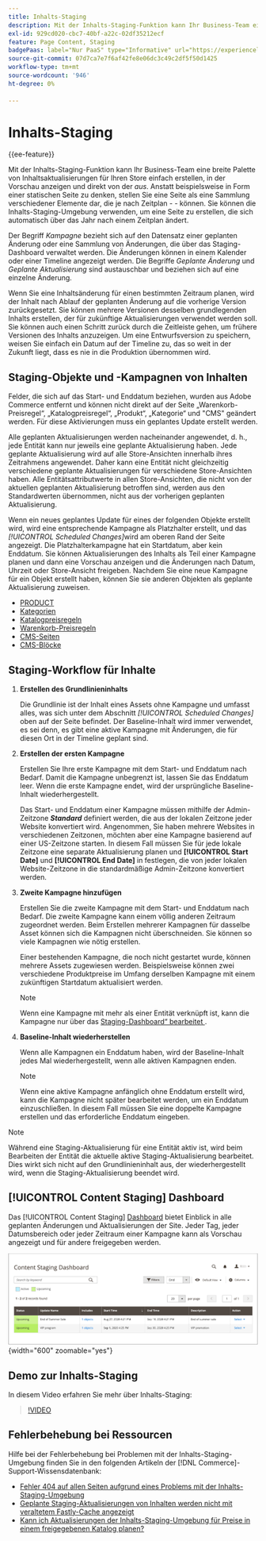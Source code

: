 ```yaml
---
title: Inhalts-Staging
description: Mit der Inhalts-Staging-Funktion kann Ihr Business-Team eine breite Palette von Inhaltsaktualisierungen für Ihren Store einfach erstellen, in der Vorschau anzeigen und direkt vom Administrator planen.
exl-id: 929cd020-cbc7-40bf-a22c-02df35212ecf
feature: Page Content, Staging
badgePaas: label="Nur PaaS" type="Informative" url="https://experienceleague.adobe.com/en/docs/commerce/user-guides/product-solutions" tooltip="Gilt nur für Adobe Commerce in Cloud-Projekten (von Adobe verwaltete PaaS-Infrastruktur) und lokale Projekte."
source-git-commit: 07d7ca7e7f6af42fe8e06dc3c49c2df5f50d1425
workflow-type: tm+mt
source-wordcount: '946'
ht-degree: 0%

---
```


# Inhalts-Staging

{{ee-feature}}

Mit der Inhalts-Staging-Funktion kann Ihr Business-Team eine breite Palette von Inhaltsaktualisierungen für Ihren Store einfach erstellen, in der Vorschau anzeigen und direkt von der _aus_. Anstatt beispielsweise in Form einer statischen Seite zu denken, stellen Sie eine Seite als eine Sammlung verschiedener Elemente dar, die je nach Zeitplan _-_ _-_ können. Sie können die Inhalts-Staging-Umgebung verwenden, um eine Seite zu erstellen, die sich automatisch über das Jahr nach einem Zeitplan ändert.

Der Begriff _Kampagne_ bezieht sich auf den Datensatz einer geplanten Änderung oder eine Sammlung von Änderungen, die über das Staging-Dashboard verwaltet werden. Die Änderungen können in einem Kalender oder einer Timeline angezeigt werden. Die Begriffe _Geplante Änderung_ und _Geplante Aktualisierung_ sind austauschbar und beziehen sich auf eine einzelne Änderung.

Wenn Sie eine Inhaltsänderung für einen bestimmten Zeitraum planen, wird der Inhalt nach Ablauf der geplanten Änderung auf die vorherige Version zurückgesetzt. Sie können mehrere Versionen desselben grundlegenden Inhalts erstellen, der für zukünftige Aktualisierungen verwendet werden soll. Sie können auch einen Schritt zurück durch die Zeitleiste gehen, um frühere Versionen des Inhalts anzuzeigen. Um eine Entwurfsversion zu speichern, weisen Sie einfach ein Datum auf der Timeline zu, das so weit in der Zukunft liegt, dass es nie in die Produktion übernommen wird.

## Staging-Objekte und -Kampagnen von Inhalten

Felder, die sich auf das Start- und Enddatum beziehen, wurden aus Adobe Commerce entfernt und können nicht direkt auf der Seite „Warenkorb-Preisregel“, „Katalogpreisregel“, „Produkt“, „Kategorie“ und &quot;CMS&quot; geändert werden. Für diese Aktivierungen muss ein geplantes Update erstellt werden.

Alle geplanten Aktualisierungen werden nacheinander angewendet, d. h., jede Entität kann nur jeweils eine geplante Aktualisierung haben. Jede geplante Aktualisierung wird auf alle Store-Ansichten innerhalb ihres Zeitrahmens angewendet. Daher kann eine Entität nicht gleichzeitig verschiedene geplante Aktualisierungen für verschiedene Store-Ansichten haben. Alle Entitätsattributwerte in allen Store-Ansichten, die nicht von der aktuellen geplanten Aktualisierung betroffen sind, werden aus den Standardwerten übernommen, nicht aus der vorherigen geplanten Aktualisierung.

Wenn ein neues geplantes Update für eines der folgenden Objekte erstellt wird, wird eine entsprechende Kampagne als Platzhalter erstellt, und das _[!UICONTROL Scheduled Changes]_&#x200B;wird am oberen Rand der Seite angezeigt. Die Platzhalterkampagne hat ein Startdatum, aber kein Enddatum. Sie können Aktualisierungen des Inhalts als Teil einer Kampagne planen und dann eine Vorschau anzeigen und die Änderungen nach Datum, Uhrzeit oder Store-Ansicht freigeben. Nachdem Sie eine neue Kampagne für ein Objekt erstellt haben, können Sie sie anderen Objekten als geplante Aktualisierung zuweisen.

- [PRODUCT](../catalog/product-scheduled-changes.md)
- [Kategorien](../catalog/category-scheduled-changes.md)
- [Katalogpreisregeln](../merchandising-promotions/price-rule-catalog-scheduled-changes.md)
- [Warenkorb-Preisregeln](../merchandising-promotions/price-rule-cart-scheduled-changes.md)
- [CMS-Seiten](pages-workspace.md#scheduled-changes)
- [CMS-Blöcke](blocks.md)

## Staging-Workflow für Inhalte

1. **Erstellen des Grundlinieninhalts**

   Die Grundlinie ist der Inhalt eines Assets ohne Kampagne und umfasst alles, was sich unter dem Abschnitt _[!UICONTROL Scheduled Changes]_&#x200B;oben auf der Seite befindet. Der Baseline-Inhalt wird immer verwendet, es sei denn, es gibt eine aktive Kampagne mit Änderungen, die für diesen Ort in der Timeline geplant sind.

1. **Erstellen der ersten Kampagne**

   Erstellen Sie Ihre erste Kampagne mit dem Start- und Enddatum nach Bedarf. Damit die Kampagne unbegrenzt ist, lassen Sie das Enddatum leer. Wenn die erste Kampagne endet, wird der ursprüngliche Baseline-Inhalt wiederhergestellt.

   Das Start- und Enddatum einer Kampagne müssen mithilfe der Admin-Zeitzone **_Standard_** definiert werden, die aus der lokalen Zeitzone jeder Website konvertiert wird. Angenommen, Sie haben mehrere Websites in verschiedenen Zeitzonen, möchten aber eine Kampagne basierend auf einer US-Zeitzone starten. In diesem Fall müssen Sie für jede lokale Zeitzone eine separate Aktualisierung planen und **[!UICONTROL Start Date]** und **[!UICONTROL End Date]** in festlegen, die von jeder lokalen Website-Zeitzone in die standardmäßige Admin-Zeitzone konvertiert werden.

1. **Zweite Kampagne hinzufügen**

   Erstellen Sie die zweite Kampagne mit dem Start- und Enddatum nach Bedarf. Die zweite Kampagne kann einem völlig anderen Zeitraum zugeordnet werden. Beim Erstellen mehrerer Kampagnen für dasselbe Asset können sich die Kampagnen nicht überschneiden. Sie können so viele Kampagnen wie nötig erstellen.

   Einer bestehenden Kampagne, die noch nicht gestartet wurde, können mehrere Assets zugewiesen werden. Beispielsweise können zwei verschiedene Produktpreise im Umfang derselben Kampagne mit einem zukünftigen Startdatum aktualisiert werden.

   >[!NOTE]
   >
   >Wenn eine Kampagne mit mehr als einer Entität verknüpft ist, kann die Kampagne nur über das [Staging-Dashboard“ bearbeitet ](content-staging-dashboard.md).

1. **Baseline-Inhalt wiederherstellen**

   Wenn alle Kampagnen ein Enddatum haben, wird der Baseline-Inhalt jedes Mal wiederhergestellt, wenn alle aktiven Kampagnen enden.

   >[!NOTE]
   >
   >Wenn eine aktive Kampagne anfänglich ohne Enddatum erstellt wird, kann die Kampagne nicht später bearbeitet werden, um ein Enddatum einzuschließen. In diesem Fall müssen Sie eine doppelte Kampagne erstellen und das erforderliche Enddatum eingeben.

>[!NOTE]
>
>Während eine Staging-Aktualisierung für eine Entität aktiv ist, wird beim Bearbeiten der Entität die aktuelle aktive Staging-Aktualisierung bearbeitet. Dies wirkt sich nicht auf den Grundlinieninhalt aus, der wiederhergestellt wird, wenn die Staging-Aktualisierung beendet wird.

## [!UICONTROL Content Staging] Dashboard

Das [!UICONTROL Content Staging] [Dashboard](content-staging-dashboard.md) bietet Einblick in alle geplanten Änderungen und Aktualisierungen der Site. Jeder Tag, jeder Datumsbereich oder jeder Zeitraum einer Kampagne kann als Vorschau angezeigt und für andere freigegeben werden.

![Staging-Dashboard](./assets/content-staging-dashboard-grid.png){width="600" zoomable="yes"}

## Demo zur Inhalts-Staging

In diesem Video erfahren Sie mehr über Inhalts-Staging:

>[!VIDEO](https://video.tv.adobe.com/v/343784?quality=12&learn=on)

## Fehlerbehebung bei Ressourcen

Hilfe bei der Fehlerbehebung bei Problemen mit der Inhalts-Staging-Umgebung finden Sie in den folgenden Artikeln der [!DNL Commerce]-Support-Wissensdatenbank:

- [Fehler 404 auf allen Seiten aufgrund eines Problems mit der Inhalts-Staging-Umgebung](https://experienceleague.adobe.com/docs/commerce-knowledge-base/kb/troubleshooting/site-down-or-unresponsive/error-404-on-all-pages-due-to-content-staging-issue.html)
- [Geplante Staging-Aktualisierungen von Inhalten werden nicht mit veraltetem Fastly-Cache angezeigt](https://experienceleague.adobe.com/docs/commerce-knowledge-base/kb/troubleshooting/miscellaneous/scheduled-content-staging-updates-not-displayed-with-stale-fastly-cache.html)
- [Kann ich Aktualisierungen der Inhalts-Staging-Umgebung für Preise in einem freigegebenen Katalog planen?](https://experienceleague.adobe.com/docs/commerce-knowledge-base/kb/faq/can-i-schedule-content-staging-updates-for-prices-in-a-shared-catalog.html)
